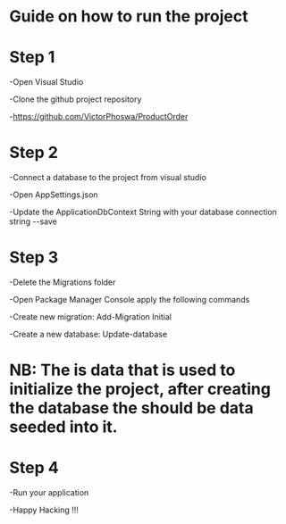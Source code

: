 # Guide on how to run the project
# Step 1
-Open Visual Studio

-Clone the github project repository

-https://github.com/VictorPhoswa/ProductOrder

# Step 2
-Connect a database to the project from visual studio

-Open AppSettings.json

-Update the ApplicationDbContext String with your database connection string --save

# Step 3
-Delete the Migrations folder

-Open Package Manager Console apply the following commands

-Create new migration:  Add-Migration Initial

-Create a new database: Update-database

# NB: The is data that is used to initialize the project, after creating the database the should be data seeded into it.

# Step 4
-Run your application

-Happy Hacking !!!
